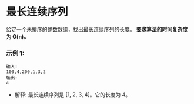 # 最长连续序列

给定一个未排序的整数数组，找出最长连续序列的长度。
**要求算法的时间复杂度为 O(n)。**

### 示例 1:
```
输入:
100,4,200,1,3,2
输出: 
4
```
+ 解释:
最长连续序列是 [1, 2, 3, 4]。它的长度为 4。